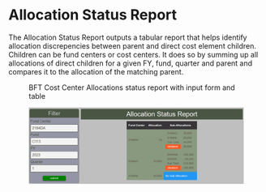 # Allocation Status Report

The Allocation Status Report outputs a tabular report that helps identify allocation discrepencies between parent and direct cost element children.  Children can be fund centers or cost centers.  It does so by summing up all allocations of direct children for a given FY, fund, quarter and parent and compares it to the allocation of the matching parent.

<figure markdown>
<figcaption>BFT Cost Center Allocations status report with input form and table</figcaption>

![](images/report-allocation-status.png)
</figure>
